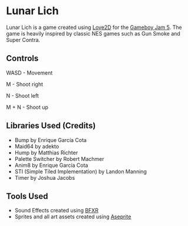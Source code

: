 # Lunar Lich

Lunar Lich is a game created using [Love2D](https://love2d.org/) for the [Gameboy Jam 5](https://itch.io/jam/gbjam-5).
The game is heavily inspired by classic NES games such as Gun Smoke and Super Contra.

## Controls
WASD - Movement

M - Shoot right

N - Shoot left

M + N - Shoot up

## Libraries Used (Credits)
- Bump by Enrique García Cota
- Maid64 by adekto
- Hump by Matthias Richter
- Palette Switcher by Robert Machmer
- Anim8 by Enrique García Cota
- STI (Simple Tiled Implementation) by Landon Manning
- Timer by Joshua Jacobs

## Tools Used
- Sound Effects created using [BFXR](http://www.bfxr.net/)
- Sprites and all art assets created using [Aseprite](http://www.aseprite.org/)
